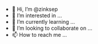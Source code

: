 - 👋 Hi, I’m @zinksep
- 👀 I’m interested in ...
- 🌱 I’m currently learning ...
- 💞️ I’m looking to collaborate on ...
- 📫 How to reach me ...

<!---
zinksep/zinksep is a ✨ special ✨ repository because its `README.md` (this file) appears on your GitHub profile.
You can click the Preview link to take a look at your changes.
--->

